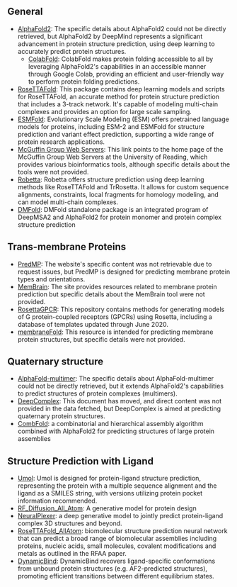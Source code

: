 ## General

- [AlphaFold2](https://alphafold.com/): The specific details about AlphaFold2 could not be directly retrieved, but AlphaFold2 by DeepMind represents a significant advancement in protein structure prediction, using deep learning to accurately predict protein structures.
  - [ColabFold](https://github.com/sokrypton/ColabFold): ColabFold makes protein folding accessible to all by leveraging AlphaFold2's capabilities in an accessible manner through Google Colab, providing an efficient and user-friendly way to perform protein folding predictions.
- [RoseTTAFold](https://github.com/RosettaCommons/RoseTTAFold): This package contains deep learning models and scripts for RoseTTAFold, an accurate method for protein structure prediction that includes a 3-track network. It's capable of modeling multi-chain complexes and provides an option for large scale sampling.
- [ESMFold](https://github.com/facebookresearch/esm): Evolutionary Scale Modeling (ESM) offers pretrained language models for proteins, including ESM-2 and ESMFold for structure prediction and variant effect prediction, supporting a wide range of protein research applications.
- [McGuffin Group Web Servers](https://www.reading.ac.uk/bioinf/index.html): This link points to the home page of the McGuffin Group Web Servers at the University of Reading, which provides various bioinformatics tools, although specific details about the tools were not provided.
- [Robetta](https://robetta.bakerlab.org/): Robetta offers structure prediction using deep learning methods like RoseTTAFold and TrRosetta. It allows for custom sequence alignments, constraints, local fragments for homology modeling, and can model multi-chain complexes.
- [DMFold](https://zhanggroup.org/DMFold/download/): DMFold standalone package is an integrated program of DeepMSA2 and AlphaFold2 for protein monomer and protein complex structure prediction
## **Trans-membrane Proteins**

- [PredMP](http://www.predmp.com/): The website's specific content was not retrievable due to request issues, but PredMP is designed for predicting membrane protein types and orientations.
- [MemBrain](http://www.csbio.sjtu.edu.cn/bioinf/MemBrain/): The site provides resources related to membrane protein prediction but specific details about the MemBrain tool were not provided.
- [RosettaGPCR](https://github.com/benderb1/rosettagpcr): This repository contains methods for generating models of G protein-coupled receptors (GPCRs) using Rosetta, including a database of templates updated through June 2020.
- [membraneFold](https://ku.biolib.com/MembraneFold/): This resource is intended for predicting membrane protein structures, but specific details were not provided.
## **Quaternary structure**

- [AlphaFold-multimer](https://github.com/deepmind/alphafold): The specific details about AlphaFold-multimer could not be directly retrieved, but it extends AlphaFold2's capabilities to predict structures of protein complexes (multimers).
- [DeepComplex](http://tulip.rnet.missouri.edu/deepcomplex/web_index.html): This document has moved, and direct content was not provided in the data fetched, but DeepComplex is aimed at predicting quaternary protein structures.
- [CombFold](https://lnkd.in/gRVdfaZV): a combinatorial and hierarchical assembly algorithm combined with AlphaFold2 for predicting structures of large protein assemblies

## Structure Prediction with Ligand

- [Umol](https://github.com/patrickbryant1/Umol): Umol is designed for protein-ligand structure prediction, representing the protein with a multiple sequence alignment and the ligand as a SMILES string, with versions utilizing protein pocket information recommended.
- [RF_Diffusion_All_Atom](https://github.com/baker-laboratory/rf_diffusion_all_atom): A generative model for protein design
- [NeuralPlexer](https://github.com/zrqiao/NeuralPLexer): a deep generative model to jointly predict protein-ligand complex 3D structures and beyond.
- [RoseTTAFold_AllAtom](https://github.com/AaronFeller/RoseTTAFold-All-Atom/blob/main/README.md): biomolecular structure prediction neural network that can predict a broad range of biomolecular assemblies including proteins, nucleic acids, small molecules, covalent modifications and metals as outlined in the RFAA paper.
- [DynamicBind](https://github.com/luwei0917/DynamicBind): DynamicBind recovers ligand-specific conformations from unbound protein structures (e.g. AF2-predicted structures), promoting efficient transitions between different equilibrium states.